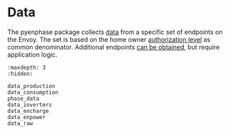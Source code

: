 # Data

The pyenphase package collects [data](#pyenphase.EnvoyData) from a specific set of endpoints on the Envoy. The set is based on the home owner [authorization level](./usage_authentication.md#authorized-levels) as common denominator. Additional endpoints [can be obtained](./advanced.md#bring-your-own-endpoint), but require application logic.

```{toctree}
:maxdepth: 3
:hidden:

data_production
data_consumption
phase_data
data_inverters
data_encharge
data_enpower
data_raw

```
